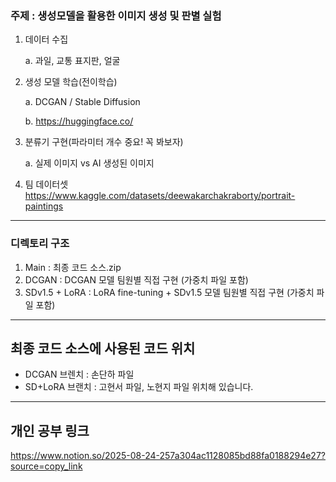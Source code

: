 ### 주제 : 생성모델을 활용한 이미지 생성 및 판별 실험

1. 데이터 수집
       
    a. 과일, 교통 표지판, 얼굴
2.  생성 모델 학습(전이학습)
   
    a. DCGAN / Stable Diffusion
    
    b. https://huggingface.co/
  
4. 분류기 구현(파라미터 개수 중요! 꼭 봐보자)

   a. 실제 이미지 vs AI 생성된 이미지

5. 팀 데이터셋
   https://www.kaggle.com/datasets/deewakarchakraborty/portrait-paintings

------
### 디렉토리 구조
1. Main : 최종 코드 소스.zip
2. DCGAN : DCGAN 모델 팀원별 직접 구현 (가중치 파일 포함)
3. SDv1.5 + LoRA : LoRA fine-tuning + SDv1.5 모델 팀원별 직접 구현 (가중치 파일 포함)

-----
## 최종 코드 소스에 사용된 코드 위치
- DCGAN 브렌치 : 손단하 파일
- SD+LoRA 브랜치 : 고현서 파일, 노현지 파일
위치해 있습니다.

-----
## 개인 공부 링크
https://www.notion.so/2025-08-24-257a304ac1128085bd88fa0188294e27?source=copy_link
